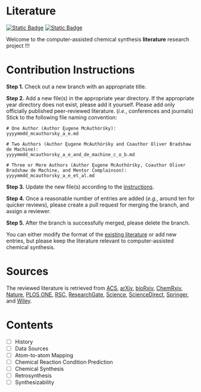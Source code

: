 # Literature
[![Static Badge](https://img.shields.io/badge/Institute%20of%20Science%20Tokyo-%231C3177?style=flat)](https://www.isct.ac.jp)
[![Static Badge](https://img.shields.io/badge/Elix%2C%20Inc.-%235EB6B3?style=flat)](https://www.elix-inc.com)

Welcome to the computer-assisted chemical synthesis **literature** research project !!!


# Contribution Instructions
**Step 1.** Check out a new branch with an appropriate title.

**Step 2.** Add a new file(s) in the appropriate year directory.
If the appropriate year directory does not exist, please add it yourself.
Please add only officially published peer-reviewed literature. (_i.e._, conferences and journals)
Stick to the following file naming convention:
```
# One Author (Author Ęugene McAuthórśky):
yyyymmdd_mcauthorsky_a_e.md

# Two Authors (Author Ęugene McAuthórśky and Coauthor Oliver Bradshaw de Machine):
yyyymmdd_mcauthorsky_a_e_and_de_machine_c_o_b.md

# Three or More Authors (Author Ęugene McAuthórśky, Coauthor Oliver Bradshaw de Machine, and Mentor Complainson):
yyyymmdd_mcauthorsky_a_e_et_al.md
```

**Step 3.** Update the new file(s) according to the [instructions](0000/00001231_mcauthorsky_a_e_et_al.md).

**Step 4.** Once a reasonable number of entries are added (_e.g._, around ten for quicker reviews), please create a pull request for merging the branch, and assign a reviewer.

**Step 5.** After the branch is successfully merged, please delete the branch.

You can either modify the format of the [existing literature](notion_export_old_format) or add new entries, but please keep the literature relevant to computer-assisted chemical synthesis. 


# Sources
The reviewed literature is retrieved from
[ACS](https://pubs.acs.org/action/doSearch),
[arXiv](https://arxiv.org/search/advanced),
[bioRxiv](https://www.biorxiv.org/search),
[ChemRxiv](https://chemrxiv.org/engage/chemrxiv/search-dashboard),
[Nature](https://www.nature.com/search/advanced),
[PLOS ONE](https://journals.plos.org/plosone/search),
[RSC](https://pubs.rsc.org/en/search/advancedsearch),
[ResearchGate](https://www.researchgate.net/search.Search.html),
[Science](https://www.science.org/search/advanced),
[ScienceDirect](https://www.sciencedirect.com/search),
[Springer](https://link.springer.com/advanced-search), and
[Wiley](https://onlinelibrary.wiley.com/search/advanced).


# Contents

- [ ] History
- [ ] Data Sources
- [ ] Atom-to-atom Mapping
- [ ] Chemical Reaction Condition Prediction
- [ ] Chemical Synthesis
- [ ] Retrosynthesis
- [ ] Synthesizability
